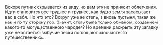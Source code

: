 Вскоре путник скрывается из виду, но вам это не приносит облегчения. Идти становится все труднее и труднее, как будто земля засасывает вас в себя. Но что это? Вокруг уже не степь, а вновь пустыня, такая же как и по ту сторону гор. Значит, степь была только обманом, созданием какого-то могущественного чародея? Но времени раскрыть эту загадку уже не остается: зыбучие пески поглощают злосчастного путешественника...

